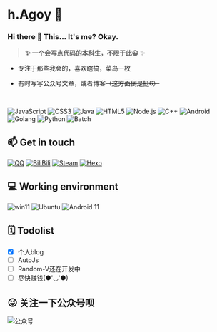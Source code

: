 <img align="right" src="https://github-readme-stats.vercel.app/api?username=Mufanc&show_icons=true&custom_title=Dashboard&hide_border=true" alt=""/>

# h.Agoy 🔭

### Hi there 👋 This... It's me? Okay.

> **✨ 一个会写点代码的本科生，不限于此😀** ✨

<img align="right" src="https://github-readme-stats.vercel.app/api/top-langs?username=Mufanc&layout=compact&count_private=false&hide_border=true" alt="">

* 专注于那些我会的，喜欢瞎搞，菜鸟一枚

* 有时写写公众号文章，或者博客<del>（这方面倒是挺6）</del>

<br/>

![JavaScript](https://img.shields.io/badge/-JavaScript-e5cd0c?style=flat-square&logo=JavaScript&logoColor=000)
![CSS3](https://img.shields.io/badge/-CSS3-1572b6?style=flat-square&logo=CSS3&labelColor=1572b6)
![Java](https://img.shields.io/badge/-Java-ce0000?style=flat-square&logo=Java&logoColor=fff)
![HTML5](https://img.shields.io/badge/-HTML5-e34f26?style=flat-square&logo=HTML5&logoColor=fff)
![Node.js](https://img.shields.io/badge/-Node.js-339933?style=flat-square&logo=Node.js&logoColor=fff)
![C++](https://img.shields.io/badge/-C%2b%2b-cc961c?style=flat-square&logo=C%2b%2b&logoColor=fff)
![Android](https://img.shields.io/badge/-Android-3ddc84?style=flat-square&logo=android&logoColor=fff)
![Golang](https://img.shields.io/badge/-Golang-00add8?style=flat-square&logo=go&logoColor=fff)
![Python](https://img.shields.io/badge/-Python-3776ab?style=flat-square&logo=python&logoColor=fff)
![Batch](https://img.shields.io/badge/-Batch-4d4d4d?style=flat-square&logo=windows%20terminal&logoColor=fff)

## 📫 Get in touch

[![QQ](https://img.shields.io/badge/-QQ-eb1923?style=flat-square&logo=Tencent%20QQ&logoColor=fff)](http://wpa.qq.com/msgrd?v=3&uin=1341361765&site=qq&menu=yes)
[![BiliBili](https://img.shields.io/badge/-Tiamo奕-00a1d6?style=flat-square&logo=bilibili&logoColor=fff)](https://space.bilibili.com/432373131)
[![Steam](https://img.shields.io/badge/-Etongxue-000000?style=flat-square&logo=steam&logoColor=white&labelColor=000000)](https://steamcommunity.com/id/tiamo6861)
[![Hexo](https://img.shields.io/badge/-Hexo-0e83cd?style=flat-square&logo=hexo&logoColor=white)](https://etongxue.xyz/)


## 💻 Working environment

![win11](https://img.shields.io/badge/Windows%2010%20Pro-00adef?style=flat-square&logo=windows&logoColor=ffffff)
![Ubuntu](https://img.shields.io/badge/Ubuntu%2020.04%20LTS-dd4814?style=flat-square&logo=ubuntu&logoColor=ffffff)
![Android 11](https://img.shields.io/badge/Android%2011-3ddc84?style=flat-square&logo=android&logoColor=ffffff)


## 🗓️ Todolist

- [x] 个人blog
- [ ] AutoJs
- [ ] Random-V还在开发中
- [ ] 尽快赚钱(●'◡'●)

## 😜 关注一下公众号呗
![公众号](https://i.loli.net/2021/11/05/bcySezJvoamgY69.png)
